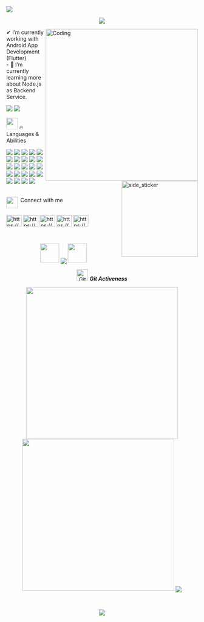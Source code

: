 <img src="https://mir-s3-cdn-cf.behance.net/project_modules/max_1200/54b6c068097599.5b50bca476b9b.gif">
<p align="center">
  <img src="https://readme-typing-svg.herokuapp.com?font=Carter+One&size=25&color=AE0001&center=true&width=600&lines=Assalamualaikum 🙋‍+This+is+Mohammad+Ali;A+Passinate+Flutter+Lover">
</p>
<img align="right" alt="Coding" width="400" src="https://i.pinimg.com/originals/a5/c6/ff/a5c6ff165995f48ef4351f5848a5ff2a.gif">
<img align="right" width=200px height=200px alt="side_sticker" src="https://media.giphy.com/media/TEnXkcsHrP4YedChhA/giphy.gif" />
✔ I’m currently working with Android App Development (Flutter)<br>
- 🌱 I’m currently learning more about Node.js as Backend Service.<br>
<p align="left">
  <img src="https://img.shields.io/github/followers/Bdamir98?label=Followers&logo=GitHub&style=for-the-badge">
  <img src="https://gpvc.arturio.dev/mscsapan">
</p>

<img src="https://media.giphy.com/media/iY8CRBdQXODJSCERIr/giphy.gif" width="30px">&nbsp;🔥 Languages & Abilities
<p>
  <img src="https://img.shields.io/badge/Adobe%20after%20affects-CF96FD?style=for-the-badge&logo=Adobe%20after%20effects&logoColor=393665"/>
  <img src="https://img.shields.io/badge/Adobe%20Illustrator-FF9A00?style=for-the-badge&logo=adobe%20illustrator&logoColor=white"/>
  <img src="https://img.shields.io/badge/Adobe%20Lightroom-31A8FF?style=for-the-badge&logo=Adobe%20Lightroom&logoColor=white5"/>
  <img src="https://img.shields.io/badge/Adobe%20Photoshop-31A8FF?style=for-the-badge&logo=Adobe%20Photoshop&logoColor=black"/>
  <img src="https://img.shields.io/badge/Eclipse-2C2255?style=for-the-badge&logo=eclipse&logoColor=white"/>
  <img src="https://img.shields.io/badge/Adobe%20XD-470137?style=for-the-badge&logo=Adobe%20XD&logoColor=#FF61F6"/>
  <img src="https://img.shields.io/badge/Android_Studio-3DDC84?style=for-the-badge&logo=android-studio&logoColor=white"/>
  <img src="https://img.shields.io/badge/apache%20netbeans-1B6AC6?style=for-the-badge&logo=apache%20netbeans%20IDE&logoColor=white"/>
  <img src="https://img.shields.io/badge/Notepad++-90E59A.svg?style=for-the-badge&logo=notepad%2B%2B&logoColor=black"/>
  <img src="https://img.shields.io/badge/Visual_Studio-5C2D91?style=for-the-badge&logo=visual%20studio&logoColor=white"/>
  <img src="https://img.shields.io/badge/Visual_Studio_Code-0078D4?style=for-the-badge&logo=visual%20studio%20code&logoColor=white"/>
  <img src="https://img.shields.io/badge/C%2B%2B-00599C?style=for-the-badge&logo=c%2B%2B&logoColor=white"/>
  <img src="https://img.shields.io/badge/C%23-239120?style=for-the-badge&logo=c-sharp&logoColor=white"/>
  <img src="https://img.shields.io/badge/C-00599C?style=for-the-badge&logo=c&logoColor=white"/> 
  <img src="https://img.shields.io/badge/CSS3-1572B6?style=for-the-badge&logo=css3&logoColor=white"/>
  <img src="https://img.shields.io/badge/HTML5-E34F26?style=for-the-badge&logo=html5&logoColor=white"/>
  <img src="https://img.shields.io/badge/Flutter-02569B?style=for-the-badge&logo=flutter&logoColor=white"/>
  <img src="https://img.shields.io/badge/Google%20Sheets-34A853?style=for-the-badge&logo=google-sheets&logoColor=white"/> 
  <img src="https://img.shields.io/badge/Microsoft_Excel-217346?style=for-the-badge&logo=microsoft-excel&logoColor=white"/> 
  <img src="https://img.shields.io/badge/Microsoft_Office-D83B01?style=for-the-badge&logo=microsoft-office&logoColor=white"/>
  <img src="https://img.shields.io/badge/Microsoft_PowerPoint-B7472A?style=for-the-badge&logo=microsoft-powerpoint&logoColor=white"/>
  <img src="https://img.shields.io/badge/Android-3DDC84?style=for-the-badge&logo=android&logoColor=white"/>
  <img src="https://img.shields.io/badge/Kali_Linux-557C94?style=for-the-badge&logo=kali-linux&logoColor=white"/>
   <img src="https://img.shields.io/badge/Windows-0078D6?style=for-the-badge&logo=windows&logoColor=white"/> 
</p><br>
<img align="left" src="https://media.giphy.com/media/iY8CRBdQXODJSCERIr/giphy.gif" width="30px">&nbsp;Connect with me<br><br>
<p align="left">
<a href="https://linkedin.com/in/https://www.linkedin.com/in/shohel-amir-296106154/" target="blank"><img align="center" src="https://raw.githubusercontent.com/rahuldkjain/github-profile-readme-generator/master/src/images/icons/Social/linked-in-alt.svg" alt="https://www.linkedin.com/in/shohel-amir-296106154/" height="30" width="40" /></a>
<a href="https://fb.com/https://www.facebook.com/shohel.amir.90/" target="blank"><img align="center" src="https://raw.githubusercontent.com/rahuldkjain/github-profile-readme-generator/master/src/images/icons/Social/facebook.svg" alt="https://www.facebook.com/shohel.amir.90/" height="30" width="40" /></a>
<a href="https://dribbble.com/https://dribbble.com/shohel" target="blank"><img align="center" src="https://raw.githubusercontent.com/rahuldkjain/github-profile-readme-generator/master/src/images/icons/Social/dribbble.svg" alt="https://dribbble.com/shohel" height="30" width="40" /></a>
<a href="https://www.behance.net/https://www.behance.net/shohelamir1" target="blank"><img align="center" src="https://raw.githubusercontent.com/rahuldkjain/github-profile-readme-generator/master/src/images/icons/Social/behance.svg" alt="https://www.behance.net/shohelamir1" height="30" width="40" /></a>
<a href="https://www.youtube.com/c/https://www.youtube.com/channel/ucgkbq4-5todybehggjr1vwg" target="blank"><img align="center" src="https://raw.githubusercontent.com/rahuldkjain/github-profile-readme-generator/master/src/images/icons/Social/youtube.svg" alt="https://www.youtube.com/channel/ucgkbq4-5todybehggjr1vwg" height="30" width="40" /></a>
</p> <br>
<p align="center">
   <img src="https://media.giphy.com/media/gH3LO09IOiZIqePwv9/giphy.gif" width="50" /> <b><img align="center" src="https://quotes-github-readme.vercel.app/api?type=horizontal&theme=dracula&myquote=Learning to code is learning to create and innovate"></b> <img src="https://media.giphy.com/media/qjqUcgIyRjsl2/giphy.gif" width="50" />
</p>
<p align="center">
   <img src="https://media.giphy.com/media/W5eoZHPpUx9sapR0eu/giphy.gif" width="30px" alt="Git"/>&nbsp;<i><b>Git Activeness</b>
</p>

<p align = "center">
  <img src = "https://github-readme-stats.vercel.app/api?username=Bdamir98&&show_icons=true&title_color=ffffff&icon_color=bb2acf&text_color=daf7dc&bg_color=151515" width = 400>
  <img src = "https://github-readme-streak-stats.herokuapp.com?user=Bdamir98&theme=dark&hide_border=true" width = 400>
  <img align="center" src="https://github-readme-stats.vercel.app/api/top-langs/?username=Bdamir98&theme=light&hide_langs_below=1" />
</p><br>
<p align="center">
  <img src="https://www.gifcen.com/wp-content/uploads/2021/05/the-end-gif-12.gif">
</p>







